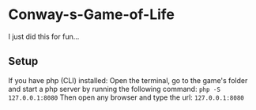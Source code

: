# Conway-s-Game-of-Life
I just did this for fun...

## Setup
If you have php (CLI) installed:
  Open the terminal, go to the game's folder and start a php server by running the following command: `php -S 127.0.0.1:8080`
  Then open any browser and type the url: `127.0.0.1:8080`
